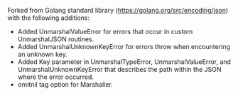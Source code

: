 Forked from Golang standard library (https://golang.org/src/encoding/json) with the following additions:

 * Added UnmarshalValueError for errors that occur in custom UnmarshalJSON routines.
 * Added UnmarshalUnknownKeyError for errors throw when encountering an unknown key.
 * Added Key parameter in UnmarshalTypeError, UnmarshalValueError, and UnmarshalUnknownKeyError that describes the path within the JSON where the error occurred.
 * omitnil tag option for Marshaller.

